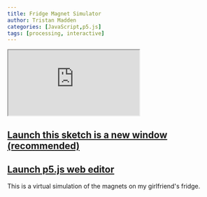 ```yaml
---
title: Fridge Magnet Simulator
author: Tristan Madden
categories: [JavaScript,p5.js]
tags: [processing, interactive]
---
```


<div class="iframe-wrapper-1-1">
    <iframe src="https://editor.p5js.org/Berkanan/full/pSyWHc2uj"></iframe>
</div>

<h2><a href="https://editor.p5js.org/Berkanan/full/pSyWHc2uj" target="_blank">Launch this sketch is a new window (recommended)</a></h2>

<h2><a href="https://editor.p5js.org/Berkanan/sketches/pSyWHc2uj">Launch p5.js web editor</a></h2>

This is a virtual simulation of the magnets on my girlfriend's fridge.